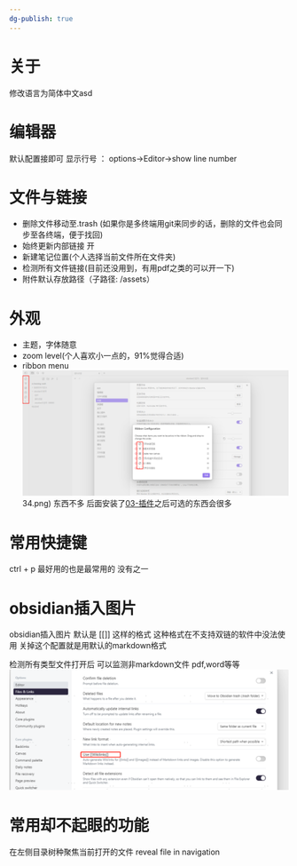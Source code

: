 ```yaml
---
dg-publish: true
---
```


# 关于
修改语言为简体中文asd 
# 编辑器
默认配置接即可
显示行号 ：
options->Editor->show line number

# 文件与链接
-  删除文件移动至.trash (如果你是多终端用git来同步的话，删除的文件也会同步至各终端，便于找回)
- 始终更新内部链接 开[]()
- 新建笔记位置(个人选择当前文件所在文件夹)
- 检测所有文件链接(目前还没用到，有用pdf之类的可以开一下)
- 附件默认存放路径（子路径: /assets）
# 外观
- 主题，字体随意
- zoom level(个人喜欢小一点的，91%觉得合适)
- ribbon menu 	
![](assets/Pasted%20image%2020221226135034.png)34.png)
东西不多  后面安装了[03-插件](03-插件.md)之后可选的东西会很多
# 常用快捷键
ctrl + p 最好用的也是最常用的 没有之一  

# obsidian插入图片
obsidian插入图片 默认是  [[]] 这样的格式  这种格式在不支持双链的软件中没法使用  关掉这个配置就是用默认的markdown格式

检测所有类型文件打开后  可以监测非markdown文件 pdf,word等等 
![](assets/use%20wikiLink.png)



# 常用却不起眼的功能

在左侧目录树种聚焦当前打开的文件
reveal file in navigation